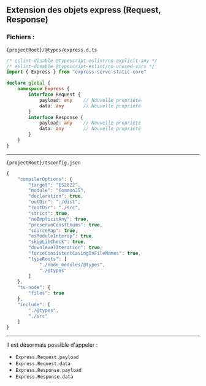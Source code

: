 ## Extension des objets express (Request, Response)

### Fichiers :

	{projectRoot}/@types/express.d.ts
```typescript
/* eslint-disable @typescript-eslint/no-explicit-any */
/* eslint-disable @typescript-eslint/no-unused-vars */
import { Express } from "express-serve-static-core"

declare global {
	namespace Express {
		interface Request {
			payload: any	// Nouvelle propriété
			data: any		// Nouvelle propriété
		}
		interface Response {
			payload: any	// Nouvelle propriété
			data: any		// Nouvelle propriété
		}
	}
}
```
---
	{projectRoot}/tsconfig.json
```typescript
{
	"compilerOptions": {
		"target": "ES2022",
		"module": "CommonJS",
		"declaration": true,
		"outDir": "./dist",
		"rootDir": "./src",
		"strict": true,
		"noImplicitAny": true,
		"preserveConstEnums": true,
		"sourceMap": true,
		"esModuleInterop": true,
		"skipLibCheck": true,
		"downlevelIteration": true,
		"forceConsistentCasingInFileNames": true,
		"typeRoots": [
			"./node_modules/@types",
			"./@types"
		]
	},
	"ts-node": {
		"files": true
	},
	"include": [
		"./@types",
		"./src"
	]
}
```
---

Il est désormais possible d'appeler :
 * `Express.Request.payload`
 * `Express.Request.data`
 * `Express.Response.payload`
 * `Express.Response.data`